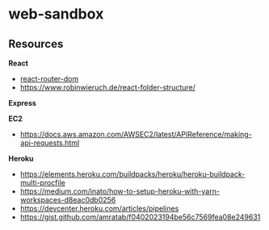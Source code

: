 # web-sandbox

## Resources

**React**
- [react-router-dom](https://www.geeksforgeeks.org/how-to-redirect-to-another-page-in-reactjs/)
- https://www.robinwieruch.de/react-folder-structure/

**Express**

**EC2**
- https://docs.aws.amazon.com/AWSEC2/latest/APIReference/making-api-requests.html

**Heroku**
- https://elements.heroku.com/buildpacks/heroku/heroku-buildpack-multi-procfile
- https://medium.com/inato/how-to-setup-heroku-with-yarn-workspaces-d8eac0db0256
- https://devcenter.heroku.com/articles/pipelines
- https://gist.github.com/amratab/f0402023194be56c7569fea08e249631